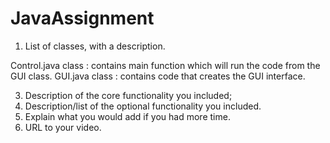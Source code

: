 # JavaAssignment

1. List of classes, with a description.

Control.java class : contains main function which will run the code from the GUI class.
GUI.java class : contains code that creates the GUI interface.

3. Description of the core functionality you included;
4. Description/list of the optional functionality you included.
5. Explain what you would add if you had more time.
6. URL to your video.
